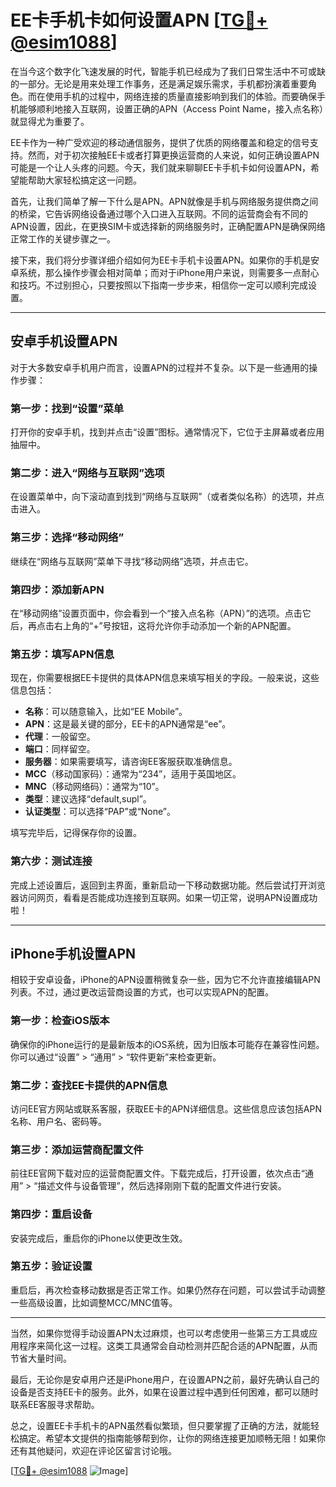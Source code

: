 # EE卡手机卡如何设置APN [[TG💪+ @esim1088](https://t.me/s/esim1088)]

在当今这个数字化飞速发展的时代，智能手机已经成为了我们日常生活中不可或缺的一部分。无论是用来处理工作事务，还是满足娱乐需求，手机都扮演着重要角色。而在使用手机的过程中，网络连接的质量直接影响到我们的体验。而要确保手机能够顺利地接入互联网，设置正确的APN（Access Point Name，接入点名称）就显得尤为重要了。

EE卡作为一种广受欢迎的移动通信服务，提供了优质的网络覆盖和稳定的信号支持。然而，对于初次接触EE卡或者打算更换运营商的人来说，如何正确设置APN可能是一个让人头疼的问题。今天，我们就来聊聊EE卡手机卡如何设置APN，希望能帮助大家轻松搞定这一问题。

首先，让我们简单了解一下什么是APN。APN就像是手机与网络服务提供商之间的桥梁，它告诉网络设备通过哪个入口进入互联网。不同的运营商会有不同的APN设置，因此，在更换SIM卡或选择新的网络服务时，正确配置APN是确保网络正常工作的关键步骤之一。

接下来，我们将分步骤详细介绍如何为EE卡手机卡设置APN。如果你的手机是安卓系统，那么操作步骤会相对简单；而对于iPhone用户来说，则需要多一点耐心和技巧。不过别担心，只要按照以下指南一步步来，相信你一定可以顺利完成设置。

---

## 安卓手机设置APN

对于大多数安卓手机用户而言，设置APN的过程并不复杂。以下是一些通用的操作步骤：

### 第一步：找到“设置”菜单
打开你的安卓手机，找到并点击“设置”图标。通常情况下，它位于主屏幕或者应用抽屉中。

### 第二步：进入“网络与互联网”选项
在设置菜单中，向下滚动直到找到“网络与互联网”（或者类似名称）的选项，并点击进入。

### 第三步：选择“移动网络”
继续在“网络与互联网”菜单下寻找“移动网络”选项，并点击它。

### 第四步：添加新APN
在“移动网络”设置页面中，你会看到一个“接入点名称（APN）”的选项。点击它后，再点击右上角的“+”号按钮，这将允许你手动添加一个新的APN配置。

### 第五步：填写APN信息
现在，你需要根据EE卡提供的具体APN信息来填写相关的字段。一般来说，这些信息包括：
- **名称**：可以随意输入，比如“EE Mobile”。
- **APN**：这是最关键的部分，EE卡的APN通常是“ee”。
- **代理**：一般留空。
- **端口**：同样留空。
- **服务器**：如果需要填写，请咨询EE客服获取准确信息。
- **MCC**（移动国家码）：通常为“234”，适用于英国地区。
- **MNC**（移动网络码）：通常为“10”。
- **类型**：建议选择“default,supl”。
- **认证类型**：可以选择“PAP”或“None”。

填写完毕后，记得保存你的设置。

### 第六步：测试连接
完成上述设置后，返回到主界面，重新启动一下移动数据功能。然后尝试打开浏览器访问网页，看看是否能成功连接到互联网。如果一切正常，说明APN设置成功啦！

---

## iPhone手机设置APN

相较于安卓设备，iPhone的APN设置稍微复杂一些，因为它不允许直接编辑APN列表。不过，通过更改运营商设置的方式，也可以实现APN的配置。

### 第一步：检查iOS版本
确保你的iPhone运行的是最新版本的iOS系统，因为旧版本可能存在兼容性问题。你可以通过“设置” > “通用” > “软件更新”来检查更新。

### 第二步：查找EE卡提供的APN信息
访问EE官方网站或联系客服，获取EE卡的APN详细信息。这些信息应该包括APN名称、用户名、密码等。

### 第三步：添加运营商配置文件
前往EE官网下载对应的运营商配置文件。下载完成后，打开设置，依次点击“通用” > “描述文件与设备管理”，然后选择刚刚下载的配置文件进行安装。

### 第四步：重启设备
安装完成后，重启你的iPhone以使更改生效。

### 第五步：验证设置
重启后，再次检查移动数据是否正常工作。如果仍然存在问题，可以尝试手动调整一些高级设置，比如调整MCC/MNC值等。

---

当然，如果你觉得手动设置APN太过麻烦，也可以考虑使用一些第三方工具或应用程序来简化这一过程。这类工具通常会自动检测并匹配合适的APN配置，从而节省大量时间。

最后，无论你是安卓用户还是iPhone用户，在设置APN之前，最好先确认自己的设备是否支持EE卡的服务。此外，如果在设置过程中遇到任何困难，都可以随时联系EE客服寻求帮助。

总之，设置EE卡手机卡的APN虽然看似繁琐，但只要掌握了正确的方法，就能轻松搞定。希望本文提供的指南能够帮到你，让你的网络连接更加顺畅无阻！如果你还有其他疑问，欢迎在评论区留言讨论哦。

[[TG💪+ @esim1088](https://t.me/s/esim1088) ![Image](https://i.postimg.cc/4NQfJmqS/Snipaste-2025-05-13-00-14-12.png)]